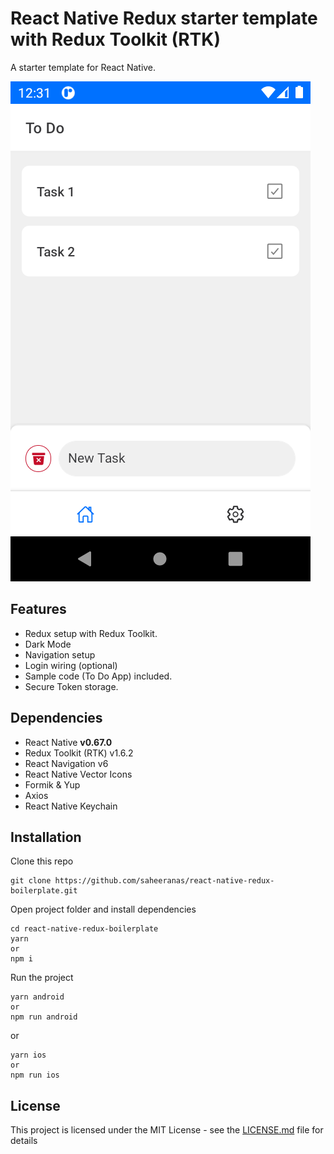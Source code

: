 <!--
  Title: React Native Redux Boilerplate
  Description: A starter template for React Native with Redux Toolkit
  Author: saheeranas
  -->

# React Native Redux starter template with Redux Toolkit (RTK)

A starter template for React Native.

<kbd>
  <img src="demo/assets/ss1.png?raw=true"> 
</kbd>

## Features

- Redux setup with Redux Toolkit.
- Dark Mode
- Navigation setup
- Login wiring (optional)
- Sample code (To Do App) included.
- Secure Token storage.

## Dependencies

- React Native **v0.67.0**
- Redux Toolkit (RTK) v1.6.2
- React Navigation v6
- React Native Vector Icons
- Formik & Yup
- Axios
- React Native Keychain

## Installation

Clone this repo

```
git clone https://github.com/saheeranas/react-native-redux-boilerplate.git
```

Open project folder and install dependencies

```
cd react-native-redux-boilerplate
yarn
or
npm i
```

Run the project

```
yarn android
or
npm run android
```

or

```
yarn ios
or
npm run ios
```

## License

This project is licensed under the MIT License - see the [LICENSE.md](LICENSE) file for details
